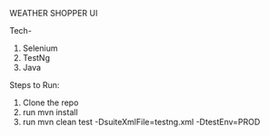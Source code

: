 WEATHER SHOPPER UI

Tech-
1. Selenium
2. TestNg
3. Java

Steps to Run:
1. Clone the repo
2. run mvn install
3. run mvn clean test -DsuiteXmlFile=testng.xml -DtestEnv=PROD
